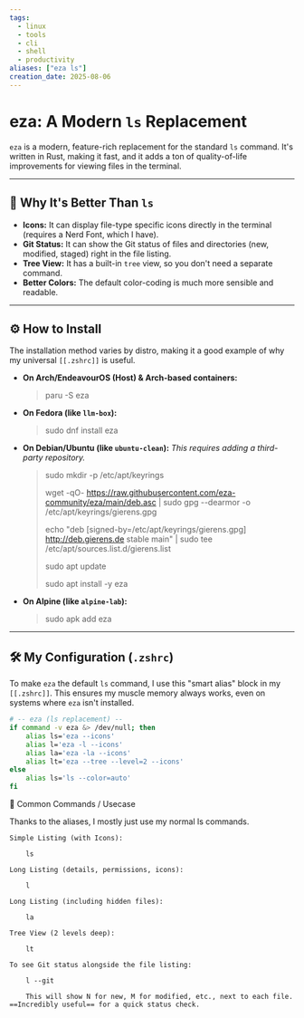 ```yaml
---
tags:
  - linux
  - tools
  - cli
  - shell
  - productivity
aliases: ["eza ls"]
creation_date: 2025-08-06
---
```


# eza: A Modern `ls` Replacement

`eza` is a modern, feature-rich replacement for the standard `ls` command. It's written in Rust, making it fast, and it adds a ton of quality-of-life improvements for viewing files in the terminal.

---
## 🤔 Why It's Better Than `ls`
- **Icons:** It can display file-type specific icons directly in the terminal (requires a Nerd Font, which I have).
- **Git Status:** It can show the Git status of files and directories (new, modified, staged) right in the file listing.
- **Tree View:** It has a built-in `tree` view, so you don't need a separate command.
- **Better Colors:** The default color-coding is much more sensible and readable.

---
## ⚙️ How to Install
The installation method varies by distro, making it a good example of why my universal `[[.zshrc]]` is useful.

- **On Arch/EndeavourOS (Host) & Arch-based containers:**
  > paru -S eza

- **On Fedora (like `llm-box`):**
  > sudo dnf install eza

- **On Debian/Ubuntu (like `ubuntu-clean`):**
  *This requires adding a third-party repository.*
  > sudo mkdir -p /etc/apt/keyrings
  >
  > wget -qO- https://raw.githubusercontent.com/eza-community/eza/main/deb.asc | sudo gpg --dearmor -o /etc/apt/keyrings/gierens.gpg
  >
  > echo "deb [signed-by=/etc/apt/keyrings/gierens.gpg] http://deb.gierens.de stable main" | sudo tee /etc/apt/sources.list.d/gierens.list
  >
  > sudo apt update
  >
  > sudo apt install -y eza

- **On Alpine (like `alpine-lab`):**
  > sudo apk add eza

---
## 🛠️ My Configuration (`.zshrc`)
To make `eza` the default `ls` command, I use this "smart alias" block in my `[[.zshrc]]`. This ensures my muscle memory always works, even on systems where `eza` isn't installed.

```zsh
# -- eza (ls replacement) --
if command -v eza &> /dev/null; then
    alias ls='eza --icons'
    alias l='eza -l --icons'
    alias la='eza -la --icons'
    alias lt='eza --tree --level=2 --icons'
else
    alias ls='ls --color=auto'
fi

```

🚀 Common Commands / Usecase

Thanks to the aliases, I mostly just use my normal ls commands.

    Simple Listing (with Icons):

        ls

    Long Listing (details, permissions, icons):

        l

    Long Listing (including hidden files):

        la

    Tree View (2 levels deep):

        lt

    To see Git status alongside the file listing:

        l --git

        This will show N for new, M for modified, etc., next to each file. ==Incredibly useful== for a quick status check.